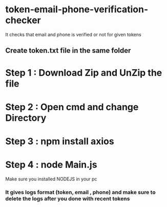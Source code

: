 # token-email-phone-verification-checker
It checks that email and phone is verified or not for given tokens
## Create token.txt file in the same folder

# Step 1 : Download Zip and UnZip the file
# Step 2 : Open cmd and change Directory
# Step 3 : npm install axios
# Step 4 : node Main.js

Make sure you installed NODEJS in your pc
### It gives logs format (token, email , phone) and make sure to delete the logs after you done with recent tokens
